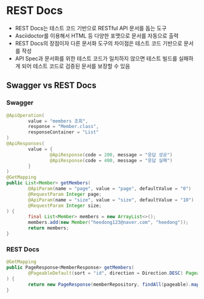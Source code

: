 # REST Docs
- REST Docs는 테스트 코드 기반으로 RESTful API 문서를 돕는 도구
- Asciidoctor를 이용해서 HTML 등 다양한 포맷으로 문서를 자동으로 출력
- REST Docs의 장점이자 다른 문서화 도구의 차이점은 테스트 코드 기반으로 문서를 작성
- API Spec과 문서화를 위한 테스트 코드가 일치하지 않으면 테스트 빌드를 실패하게 되어 테스트 코드로 검증된 문서를 보장할 수 있음

## Swagger vs REST Docs
### Swagger
```java
@ApiOperation(
        value = "members 조회",
        response = "Member.class",
        responseContainer = "List"
)
@ApiResponses(
        value = {
                @ApiResponse(code = 200, message = "응답 성공")
                @ApiResponse(code = 400, message = "응답 실패")
        }
)
@GetMapping
public List<Member> getMembers(
        @ApiParam(name = "page", value = "page", defaultValue = "0")
        @RequestParam Integer page;
        @ApiParam(name = "size", value = "size", defaultValue = "10")
        @RequestParam Integer size;
) {
        final List<Member> members = new ArrayList<>();
        members.add(new Member("heedong123@naver.com", "heedong"));
        return members;
}
```

### REST Docs
```java
@GetMapping
public PageResponse<MemberResponse> getMembers(
        @PageableDefault(sort = "id", direction = Direction.DESC) Pageable pageable        
) {
        return new PageResponse(memberRepository, findAll(pageable).map(MemeberResponse::new));
}
```

